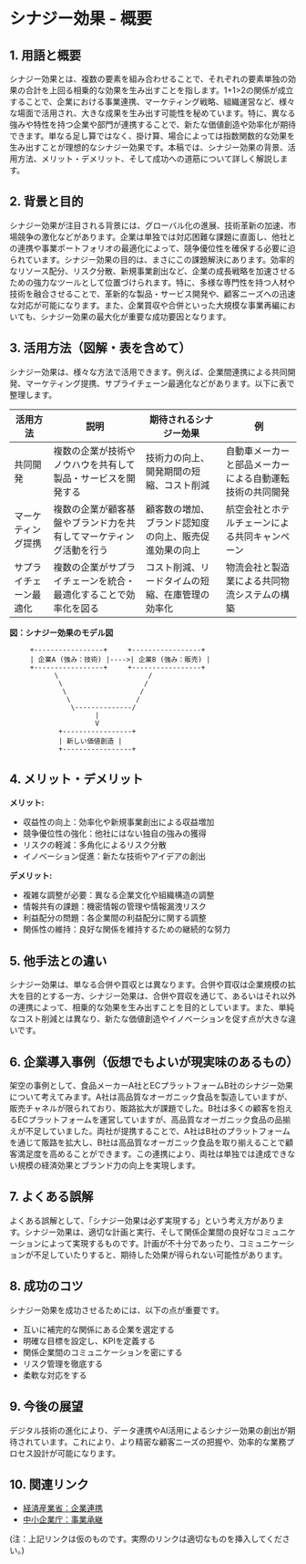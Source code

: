 # シナジー効果 - 概要

## 1. 用語と概要

シナジー効果とは、複数の要素を組み合わせることで、それぞれの要素単独の効果の合計を上回る相乗的な効果を生み出すことを指します。1+1>2の関係が成立することで、企業における事業連携、マーケティング戦略、組織運営など、様々な場面で活用され、大きな成果を生み出す可能性を秘めています。特に、異なる強みや特性を持つ企業や部門が連携することで、新たな価値創造や効率化が期待できます。単なる足し算ではなく、掛け算、場合によっては指数関数的な効果を生み出すことが理想的なシナジー効果です。本稿では、シナジー効果の背景、活用方法、メリット・デメリット、そして成功への道筋について詳しく解説します。


## 2. 背景と目的

シナジー効果が注目される背景には、グローバル化の進展、技術革新の加速、市場競争の激化などがあります。企業は単独では対応困難な課題に直面し、他社との連携や事業ポートフォリオの最適化によって、競争優位性を確保する必要に迫られています。シナジー効果の目的は、まさにこの課題解決にあります。効率的なリソース配分、リスク分散、新規事業創出など、企業の成長戦略を加速させるための強力なツールとして位置づけられます。特に、多様な専門性を持つ人材や技術を融合させることで、革新的な製品・サービス開発や、顧客ニーズへの迅速な対応が可能になります。また、企業買収や合併といった大規模な事業再編においても、シナジー効果の最大化が重要な成功要因となります。


## 3. 活用方法（図解・表を含めて）

シナジー効果は、様々な方法で活用できます。例えば、企業間連携による共同開発、マーケティング提携、サプライチェーン最適化などがあります。以下に表で整理します。

| 活用方法 | 説明 | 期待されるシナジー効果 | 例 |
|---|---|---|---|
| 共同開発 | 複数の企業が技術やノウハウを共有して製品・サービスを開発する | 技術力の向上、開発期間の短縮、コスト削減 | 自動車メーカーと部品メーカーによる自動運転技術の共同開発 |
| マーケティング提携 | 複数の企業が顧客基盤やブランド力を共有してマーケティング活動を行う | 顧客数の増加、ブランド認知度の向上、販売促進効果の向上 | 航空会社とホテルチェーンによる共同キャンペーン |
| サプライチェーン最適化 | 複数の企業がサプライチェーンを統合・最適化することで効率化を図る | コスト削減、リードタイムの短縮、在庫管理の効率化 | 物流会社と製造業による共同物流システムの構築 |


**図：シナジー効果のモデル図**

```
     +-----------------+     +-----------------+
     | 企業A (強み：技術) |---->| 企業B (強み：販売) |
     +-----------------+     +-----------------+
           \                      /
            \                    /
             \                  /
              \                /
               \--------------/
                     |
                     V
            +-----------------+
            | 新しい価値創造 |
            +-----------------+
```


## 4. メリット・デメリット

**メリット:**

* 収益性の向上：効率化や新規事業創出による収益増加
* 競争優位性の強化：他社にはない独自の強みの獲得
* リスクの軽減：多角化によるリスク分散
* イノベーション促進：新たな技術やアイデアの創出


**デメリット:**

* 複雑な調整が必要：異なる企業文化や組織構造の調整
* 情報共有の課題：機密情報の管理や情報漏洩リスク
* 利益配分の問題：各企業間の利益配分に関する調整
* 関係性の維持：良好な関係を維持するための継続的な努力


## 5. 他手法との違い

シナジー効果は、単なる合併や買収とは異なります。合併や買収は企業規模の拡大を目的とする一方、シナジー効果は、合併や買収を通じて、あるいはそれ以外の連携によって、相乗的な効果を生み出すことを目的としています。また、単純なコスト削減とは異なり、新たな価値創造やイノベーションを促す点が大きな違いです。


## 6. 企業導入事例（仮想でもよいが現実味のあるもの）

架空の事例として、食品メーカーA社とECプラットフォームB社のシナジー効果について考えてみます。A社は高品質なオーガニック食品を製造していますが、販売チャネルが限られており、販路拡大が課題でした。B社は多くの顧客を抱えるECプラットフォームを運営していますが、高品質なオーガニック食品の品揃えが不足していました。両社が提携することで、A社はB社のプラットフォームを通じて販路を拡大し、B社は高品質なオーガニック食品を取り揃えることで顧客満足度を高めることができます。この連携により、両社は単独では達成できない規模の経済効果とブランド力の向上を実現します。


## 7. よくある誤解

よくある誤解として、「シナジー効果は必ず実現する」という考え方があります。シナジー効果は、適切な計画と実行、そして関係企業間の良好なコミュニケーションによって実現するものです。計画が不十分であったり、コミュニケーションが不足していたりすると、期待した効果が得られない可能性があります。


## 8. 成功のコツ

シナジー効果を成功させるためには、以下の点が重要です。

* 互いに補完的な関係にある企業を選定する
* 明確な目標を設定し、KPIを定義する
* 関係企業間のコミュニケーションを密にする
* リスク管理を徹底する
* 柔軟な対応をする


## 9. 今後の展望

デジタル技術の進化により、データ連携やAI活用によるシナジー効果の創出が期待されています。これにより、より精密な顧客ニーズの把握や、効率的な業務プロセス設計が可能になります。


## 10. 関連リンク

* [経済産業省：企業連携](仮のリンク)
* [中小企業庁：事業承継](仮のリンク)


(注：上記リンクは仮のものです。実際のリンクは適切なものを挿入してください。)
